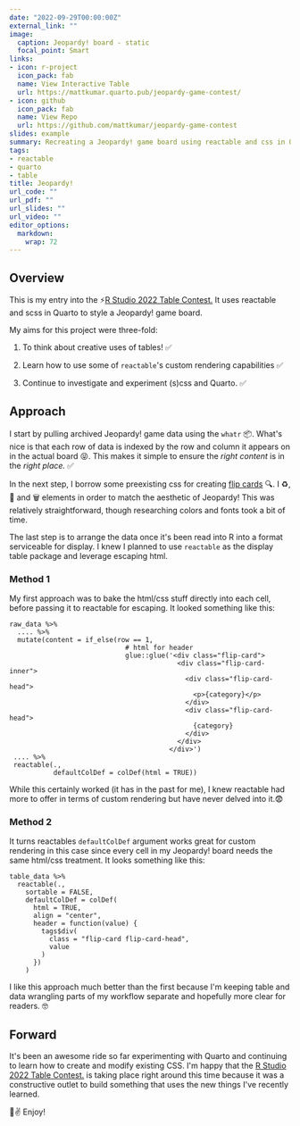 ```yaml
---
date: "2022-09-29T00:00:00Z"
external_link: ""
image:
  caption: Jeopardy! board - static
  focal_point: Smart
links:
- icon: r-project
  icon_pack: fab
  name: View Interactive Table
  url: https://mattkumar.quarto.pub/jeopardy-game-contest/
- icon: github
  icon_pack: fab
  name: View Repo
  url: https://github.com/mattkumar/jeopardy-game-contest
slides: example
summary: Recreating a Jeopardy! game board using reactable and css in Quarto
tags:
- reactable
- quarto
- table
title: Jeopardy!
url_code: ""
url_pdf: ""
url_slides: ""
url_video: ""
editor_options: 
  markdown: 
    wrap: 72
---
```


## Overview
This is my entry into the ⚡[R Studio 2022 Table Contest.](https://www.rstudio.com/blog/rstudio-table-contest-2022/)
It uses reactable and scss in Quarto to style a Jeopardy! game board. </br>

My aims for this project were three-fold:

1. To think about creative uses of tables! ✅

2. Learn how to use some of `reactable`'s custom rendering capabilities ✅

3. Continue to investigate and experiment (s)css and Quarto. ✅

## Approach
I start by pulling archived Jeopardy! game data using the `whatr` 📦. What's nice is that each row of data is indexed by the row and column it appears on in the actual board 😝. This makes it simple to ensure the <em>right content</em> is in the <em>right place.</em> ✅

In the next step, I borrow some preexisting css for creating [flip cards](https://www.w3schools.com/howto/howto_css_flip_card.asp) 🔍. I ♻️, 🔨  and 🗑 elements in order to match the aesthetic of Jeopardy! This was relatively straightforward, though researching colors and fonts took a bit of time.

The last step is to arrange the data once it's been read into R into a format serviceable for display. I knew I planned to use `reactable` as the display table package and leverage escaping html. 

### Method 1
My first approach was to bake the html/css stuff directly into each cell, before passing it to reactable for escaping. It looked something like this:  



```{code}
raw_data %>%
  .... %>%
  mutate(content = if_else(row == 1,
                             # html for header
                             glue::glue('<div class="flip-card">
                                          <div class="flip-card-inner">
                                            <div class="flip-card-head">
                                              <p>{category}</p>
                                            </div>
                                            <div class="flip-card-head">
                                              {category}
                                            </div>
                                          </div>
                                        </div>')
 .... %>%
 reactable(.,
           defaultColDef = colDef(html = TRUE))
```
                            
While this certainly worked (it has in the past for me), I knew reactable had more to offer in terms of custom rendering but have never delved into it.😨

### Method 2
It turns reactables `defaultColDef` argument works great for custom rendering in this case since every cell in my Jeopardy! board needs the same html/css treatment. It looks something like this:

```{code}
table_data %>%
  reactable(.,
    sortable = FALSE,
    defaultColDef = colDef(
      html = TRUE,
      align = "center",
      header = function(value) {
        tags$div(
          class = "flip-card flip-card-head",
          value
        )
      })
    )
```

I like this approach much better than the first because I'm keeping table and data wrangling parts of my workflow separate and hopefully more clear for readers. 🤓

## Forward
It's been an awesome ride so far experimenting with Quarto and continuing to learn how to create and modify existing CSS. I'm happy that the [R Studio 2022 Table Contest.](https://www.rstudio.com/blog/rstudio-table-contest-2022/) is taking place right around this time because it was a constructive outlet to build something that uses the new things I've recently learned.

🍻✌ Enjoy!


